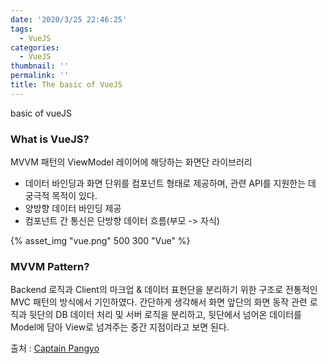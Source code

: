 ```yaml
---
date: '2020/3/25 22:46:25'
tags:
  - VueJS
categories:
  - VueJS
thumbnail: ''
permalink: ''
title: The basic of VueJS
---
```


basic of vueJS

<!-- more -->

### What is VueJS?

MVVM 패턴의 ViewModel 레이어에 해당하는 화면단 라이브러리

  - 데이터 바인딩과 화면 단위를 컴포넌트 형태로 제공하며, 관련 API를 지원한는 데 궁극적 목적이 있다.
  - 양방향 데이터 바인딩 제공
  - 컴포넌트 간 통신은 단방향 데이터 흐름(부모 -> 자식)

{% asset_img "vue.png" 500 300 "Vue" %}

### MVVM Pattern?

Backend 로직과 Client의 마크업 & 데이터 표현단을 분리하기 위한 구조로 전통적인 MVC 패턴의 방식에서 기인하였다. 간단하게 생각해서 화면 앞단의 화면 동작 관련 로직과 뒷단의 DB 데이터 처리 및 서버 로직을 분리하고, 뒷단에서 넘어온 데이터를 Model에 담아 View로 넘겨주는 중간 지점이라고 보면 된다.


출처 : [Captain Pangyo](https://joshua1988.github.io/)